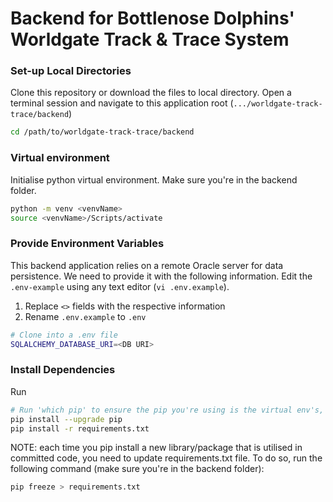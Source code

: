 # Backend for Bottlenose Dolphins' Worldgate Track & Trace System

### Set-up Local Directories

Clone this repository or download the files to local directory.
Open a terminal session and navigate to this application root (`.../worldgate-track-trace/backend`)

```bash
cd /path/to/worldgate-track-trace/backend
```

### Virtual environment

Initialise python virtual environment. Make sure you're in the backend folder.

```bash
python -m venv <venvName>
source <venvName>/Scripts/activate
```

### Provide Environment Variables

This backend application relies on a remote Oracle server for data persistence. We need to provide it with the following information. Edit the `.env-example` using any text editor (`vi .env.example`).

1. Replace `<>` fields with the respective information
2. Rename `.env.example` to `.env`

```bash
# Clone into a .env file
SQLALCHEMY_DATABASE_URI=<DB URI>
```

### Install Dependencies

Run 

```bash
# Run 'which pip' to ensure the pip you're using is the virtual env's, NOT your local machine's
pip install --upgrade pip
pip install -r requirements.txt
```

NOTE: each time you pip install a new library/package that is utilised in committed code, you need to update requirements.txt file. To do so, run the following command (make sure you're in the backend folder):

```bash
pip freeze > requirements.txt
```

